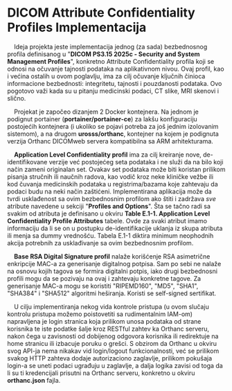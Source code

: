 # DICOM Attribute Confidentiality Profiles Implementacija

&nbsp;&nbsp;&nbsp;&nbsp;Ideja projekta jeste implementacija jednog (za sada) bezbednosnog profila definisanog u "__DICOM PS3.15 2025c - Security and System
Management Profiles__", konkretno Attribute Confidentiality profila koji se odnosi na očuvanje tajnosti podataka na aplikativnom nivou. Ovaj profil, kao i većina ostalih u ovom poglavlju, ima za cilj očuvanje ključnih činioca informacione bezbednosti: integritetu, tajnosti i pouzdanosti podataka. Ovo pogotovo važi kada su u pitanju medicinski podaci, CT slike, MRI skenovi i slično.

&nbsp;&nbsp;&nbsp;&nbsp;Projekat je započeo dizanjem 2 Docker kontejnera. Na jednom je podignut portainer (__portainer/portainer-ce__) za lakšu konfiguraciju postojećih kontejnera (i ukoliko se pojavi potreba za još jednim izolovanim sistemom), a na drugom __urosss/orthanc__, kontejner na kojem je podignuta verzija Orthanc DICOMweb servera kompatibilna sa ARM arhitekturama.

&nbsp;&nbsp;&nbsp;&nbsp;__Application Level Confidentiality profil__ ima za cilj kreiranje nove, de-identifikovane verzije već postojećeg seta podataka i ne služi da na bilo koji način zameni originalan set. Ovakav set podataka može biti koristan prilikom pisanja stručnih ili naučnih radova, kao vodič kroz neke kliničke vežbe ili kod čuvanja medicinskih podataka u registrima/bazama koje zahtevaju da podaci budu na neki način zaštićeni. Implementirana aplikacija može da tvrdi usklađenost sa ovim bezbednosnim profilom ako štiti i zadržava *sve* atribute navedene u sekciji "__Profiles and Options__". Šta se tačno radi sa svakim od atributa je definisano u okviru __Table E.1-1. Application Level Confidentiality Profile Attributes__ tabele. Ovde za svaki atribut imamo informaciju da li se on u postupku de-identifikacije uklanja iz skupa atributa ili menja sa dummy vrednošću. Tabela E.1-1 diktira minimum neophodnih akcija potrebnih za usklađivanje sa ovim bezbednosnim profilom.

&nbsp;&nbsp;&nbsp;&nbsp;__Base RSA Digital Signature profil__ nalaže korišćenje RSA asimetrične enkripcije MAC-a za generisanje digitalnog potpisa. Sam po sebi ne nalaže na osnovu kojih tagova se formira digitalni potpis, iako drugi bezbednosni profili mogu da se pozivaju na ovaj i zahtevaju konkretne tagove. Za generisanje MAC-a mogu se koristiti "RIPEMD160", "MD5", "SHA1", "SHA384" i "SHA512" algoritmi heširanja. Koristi se self-signed sertifikat.

&nbsp;&nbsp;&nbsp;&nbsp;U cilju implementiranja nekog vida kontrole pristupa (u ovom slučaju kontrolu pristupa možemo poistovetiti sa rudimentalnim IAM-om) napravljena je login stranica koja prilikom unosa podataka od strane korisnika te iste podatke šalje kroz RESTful zahtev ka Orthanc serveru, nakon čega u zavisnosti od dobijenog odgovora korisnika ili redirektuje na home stranicu ili izbacuje poruku o grešci. S obzirom da Orthanc u okviru svog API-ja nema nikakav vid login/logout funkcionalnosti, već se prilikom svakog HTTP zahteva dodaje autorizaciono zaglavlje, prilikom pokušaja login-a se uneti podaci ugrađuju u zaglavlje, a dalja logika zavisi od toga da li su ti kredencijali prisutni na Orthanc serveru, konkretno u okviru __orthanc.json__ fajla.